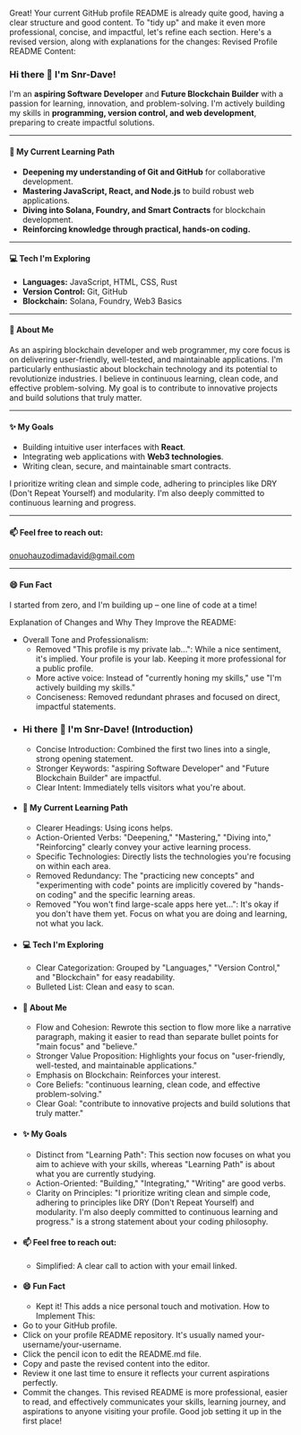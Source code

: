 Great! Your current GitHub profile README is already quite good, having a clear structure and good content. To "tidy up" and make it even more professional, concise, and impactful, let's refine each section.
Here's a revised version, along with explanations for the changes:
Revised Profile README Content:
### Hi there 👋 I'm Snr-Dave!

I'm an **aspiring Software Developer** and **Future Blockchain Builder** with a passion for learning, innovation, and problem-solving. I'm actively building my skills in **programming, version control, and web development**, preparing to create impactful solutions.

---

#### 🚀 My Current Learning Path

* **Deepening my understanding of Git and GitHub** for collaborative development.
* **Mastering JavaScript, React, and Node.js** to build robust web applications.
* **Diving into Solana, Foundry, and Smart Contracts** for blockchain development.
* **Reinforcing knowledge through practical, hands-on coding.**

---

#### 💻 Tech I'm Exploring

* **Languages:** JavaScript, HTML, CSS, Rust
* **Version Control:** Git, GitHub
* **Blockchain:** Solana, Foundry, Web3 Basics

---

#### 🌟 About Me

As an aspiring blockchain developer and web programmer, my core focus is on delivering user-friendly, well-tested, and maintainable applications. I'm particularly enthusiastic about blockchain technology and its potential to revolutionize industries. I believe in continuous learning, clean code, and effective problem-solving. My goal is to contribute to innovative projects and build solutions that truly matter.

---

#### ✨ My Goals

* Building intuitive user interfaces with **React**.
* Integrating web applications with **Web3 technologies**.
* Writing clean, secure, and maintainable smart contracts.

I prioritize writing clean and simple code, adhering to principles like DRY (Don't Repeat Yourself) and modularity. I'm also deeply committed to continuous learning and progress.

---

#### 📫 Feel free to reach out:

[onuohauzodimadavid@gmail.com](mailto:onuohauzodimadavid@gmail.com)

---

#### 😄 Fun Fact

I started from zero, and I'm building up – one line of code at a time!


Explanation of Changes and Why They Improve the README:
 * Overall Tone and Professionalism:
   * Removed "This profile is my private lab...": While a nice sentiment, it's implied. Your profile is your lab. Keeping it more professional for a public profile.
   * More active voice: Instead of "currently honing my skills," use "I'm actively building my skills."
   * Conciseness: Removed redundant phrases and focused on direct, impactful statements.
 * ### Hi there 👋 I'm Snr-Dave! (Introduction)
   * Concise Introduction: Combined the first two lines into a single, strong opening statement.
   * Stronger Keywords: "aspiring Software Developer" and "Future Blockchain Builder" are impactful.
   * Clear Intent: Immediately tells visitors what you're about.
 * #### 🚀 My Current Learning Path
   * Clearer Headings: Using icons helps.
   * Action-Oriented Verbs: "Deepening," "Mastering," "Diving into," "Reinforcing" clearly convey your active learning process.
   * Specific Technologies: Directly lists the technologies you're focusing on within each area.
   * Removed Redundancy: The "practicing new concepts" and "experimenting with code" points are implicitly covered by "hands-on coding" and the specific learning areas.
   * Removed "You won't find large-scale apps here yet...": It's okay if you don't have them yet. Focus on what you are doing and learning, not what you lack.
 * #### 💻 Tech I'm Exploring
   * Clear Categorization: Grouped by "Languages," "Version Control," and "Blockchain" for easy readability.
   * Bulleted List: Clean and easy to scan.
 * #### 🌟 About Me
   * Flow and Cohesion: Rewrote this section to flow more like a narrative paragraph, making it easier to read than separate bullet points for "main focus" and "believe."
   * Stronger Value Proposition: Highlights your focus on "user-friendly, well-tested, and maintainable applications."
   * Emphasis on Blockchain: Reinforces your interest.
   * Core Beliefs: "continuous learning, clean code, and effective problem-solving."
   * Clear Goal: "contribute to innovative projects and build solutions that truly matter."
 * #### ✨ My Goals
   * Distinct from "Learning Path": This section now focuses on what you aim to achieve with your skills, whereas "Learning Path" is about what you are currently studying.
   * Action-Oriented: "Building," "Integrating," "Writing" are good verbs.
   * Clarity on Principles: "I prioritize writing clean and simple code, adhering to principles like DRY (Don't Repeat Yourself) and modularity. I'm also deeply committed to continuous learning and progress." is a strong statement about your coding philosophy.
 * #### 📫 Feel free to reach out:
   * Simplified: A clear call to action with your email linked.
 * #### 😄 Fun Fact
   * Kept it! This adds a nice personal touch and motivation.
How to Implement This:
 * Go to your GitHub profile.
 * Click on your profile README repository. It's usually named your-username/your-username.
 * Click the pencil icon to edit the README.md file.
 * Copy and paste the revised content into the editor.
 * Review it one last time to ensure it reflects your current aspirations perfectly.
 * Commit the changes.
This revised README is more professional, easier to read, and effectively communicates your skills, learning journey, and aspirations to anyone visiting your profile. Good job setting it up in the first place!


